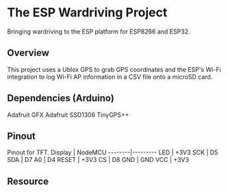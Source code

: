# The ESP Wardriving Project
Bringing wardriving to the ESP platform for ESP8266 and ESP32. 

## Overview
This project uses a Ublox GPS to grab GPS coordinates and the ESP's Wi-Fi integration to log Wi-Fi AP information in a CSV file onto a microSD card.

## Dependencies (Arduino)
Adafruit GFX 
Adafruit SSD1306
TinyGPS++

## Pinout
Pinout for TFT. 
Display | NodeMCU 
--------|--------- 
LED     | +3V3 
SCK     | D5 
SDA     | D7 
A0      | D4 
RESET   | +3V3 
CS      | D8 
GND     | GND 
VCC     | +3V3 

## Resource